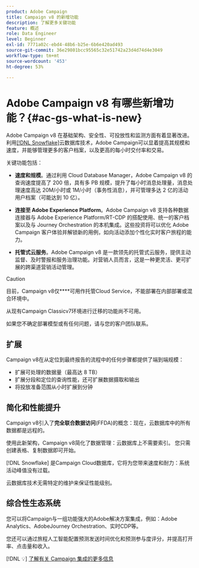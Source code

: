 ```yaml
---
product: Adobe Campaign
title: Campaign v8 的新增功能
description: 了解更多关键功能
feature: 概述
role: Data Engineer
level: Beginner
exl-id: 7771a02c-ebd4-48b6-b25e-6b6e420ad493
source-git-commit: 36e29801bcc95565c32e51742a23d4d74d4e3049
workflow-type: tm+mt
source-wordcount: '453'
ht-degree: 53%

---
```


# Adobe Campaign v8 有哪些新增功能？{#ac-gs-what-is-new}

Adobe Campaign v8 在基础架构、安全性、可投放性和监测方面有着显著改进。利用[[!DNL Snowflake]](https://www.snowflake.com/)云数据库技术，Adobe Campaign可以显着提高其规模和速度，并能够管理更多的客户档案，以及更高的每小时交付率和交易。

关键功能包括：

* **速度和规模**。通过利用 Cloud Database Manager，Adobe Campaign v8 的查询速度提高了 200 倍，具有多 PB 规模，提升了每小时消息处理量，消息处理速度高达 20M/小时或 1M/小时（事务性消息），并可管理多达 2 亿的活动用户档案（可能达到 10 亿）。

* **连接至 Adobe Experience Platform**。Adobe Campaign v8 支持各种数据连接器与 Adobe Experience Platform/RT-CDP 的搭配使用、统一的客户档案以及与 Journey Orchestration 的本机集成。这些投资将可以优化 Adobe Campaign 客户体验并解锁新的用例，如向活动添加个性化实时客户旅程的能力。

* **托管式云服务**。Adobe Campaign v8 是一款领先的托管式云服务，提供主动监督、及时警报和服务治理功能。对营销人员而言，这是一种更灵活、更可扩展的跨渠道营销活动管理。

>[!CAUTION]
>
>目前，Campaign v8仅&#x200B;****&#x200B;可用作托管Cloud Service，不能部署在内部部署或混合环境中。
>
>从现有Campaign Classicv7环境进行迁移的功能尚不可用。
>
>如果您不确定部署模型或有任何问题，请与您的客户团队联系。


## 扩展

Campaign v8在从定位到最终报告的流程中的任何步骤都提供了端到端规模：

* 扩展可处理的数据量（最高达 8 TB）
* 扩展分段和定位的查询性能，还可扩展数据摄取和输出
* 将投放准备范围从小时扩展到分钟

## 简化和性能提升

Campaign v8引入了&#x200B;**完全联合数据访问**(FFDA)的概念：现在，云数据库中的所有数据都是远程的。

使用此新架构，Campaign v8简化了数据管理：云数据库上不需要索引。 您只需创建表格、复制数据即可开始。

[!DNL Snowflake] 是Campaign Cloud数据库，它将为您带来速度和耐力：系统活动峰值没有过载。

云数据库技术无需特定的维护来保证性能级别。

## 综合性生态系统

您可以将Campaign与一组功能强大的Adobe解决方案集成，例如：Adobe Analytics、AdobeJourney Orchestration、实时CDP等。

您还可以通过旅程人工智能配置预测发送时间优化和预测参与度评分，并提高打开率、点击量和收入。

[!DNL :bulb:] [了解有关 Campaign 集成的更多信息](../connect/integration.md)

